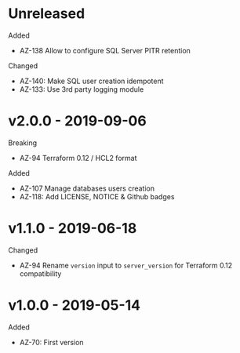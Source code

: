 # Unreleased

Added
  * AZ-138 Allow to configure SQL Server PITR retention

Changed
  * AZ-140: Make SQL user creation idempotent
  * AZ-133: Use 3rd party logging module 

# v2.0.0 - 2019-09-06

Breaking
  * AZ-94 Terraform 0.12 / HCL2 format

Added
  * AZ-107 Manage databases users creation
  * AZ-118: Add LICENSE, NOTICE & Github badges

# v1.1.0 - 2019-06-18

Changed
  * AZ-94 Rename `version` input to `server_version` for Terraform 0.12 compatibility

# v1.0.0 - 2019-05-14

Added
  * AZ-70: First version
